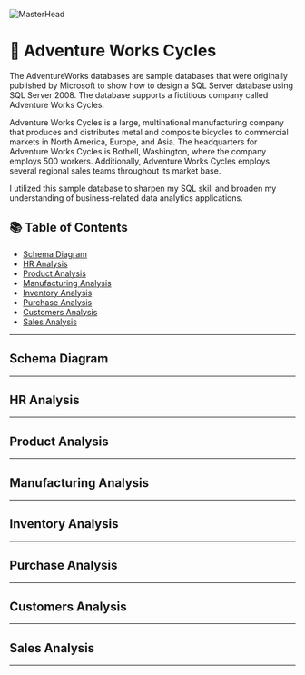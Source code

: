 ![MasterHead](https://user-images.githubusercontent.com/119062221/205323914-5955d947-14af-4ec3-9020-b5f33b6e4133.png)
# :bicyclist: Adventure Works Cycles 
The AdventureWorks databases are sample databases that were originally published by Microsoft to show how to design a SQL Server database using SQL Server 2008. The database supports a fictitious company called Adventure Works Cycles. 

Adventure Works Cycles is a large, multinational manufacturing company that produces and distributes metal and composite bicycles to commercial markets in North America, Europe, and Asia. The headquarters for Adventure Works Cycles is Bothell, Washington, where the company employs 500 workers. Additionally, Adventure Works Cycles employs several regional sales teams throughout its market base.

I utilized this sample database to sharpen my SQL skill and broaden my understanding of business-related data analytics applications.
## 📚 Table of Contents
- [Schema Diagram](#schema-diagram)
- [HR Analysis](#hr-analysis)
- [Product Analysis](#product-analysis)
- [Manufacturing Analysis](#manufacturing-analysis)
- [Inventory Analysis](#inventory-analysis)
- [Purchase Analysis](#purchase-analysis)
- [Customers Analysis](#customers-analysis)
- [Sales Analysis](#sales-analysis)

***
## Schema Diagram

***

## HR Analysis

***

## Product Analysis

***

## Manufacturing Analysis

***

## Inventory Analysis

***

## Purchase Analysis

***

## Customers Analysis

***

## Sales Analysis

***
